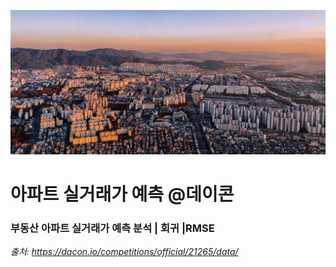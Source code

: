 ![screenshot](https://github.com/eastman-kim/Predict_Apartment_Makret_Price/blob/master/seoul_apt.jpg)

# 아파트 실거래가 예측 @데이콘
### 부동산 아파트 실거래가 예측 분석 | 회귀 |RMSE

_출처: https://dacon.io/competitions/official/21265/data/_
